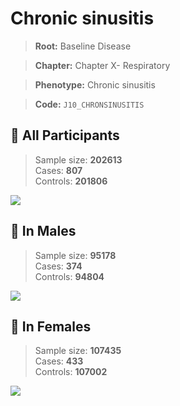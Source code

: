 # Chronic sinusitis

> **Root:** Baseline Disease  

> **Chapter:** Chapter X- Respiratory  

> **Phenotype:** Chronic sinusitis  

> **Code:** `J10_CHRONSINUSITIS`

## 🧪 All Participants  
> Sample size: **202613**  
> Cases: **807**  
> Controls: **201806**
<img src="/Disease/Figures/ALL/Baseline/J10_CHRONSINUSITIS.png"/>
<CsvTable src="/public/Disease/Data/ALL/Baseline/LG_J10_CHRONSINUSITIS.csv" label="🔍 View full results" />

## 👨 In Males  
> Sample size: **95178**  
> Cases: **374**  
> Controls: **94804**
<img src="/Disease/Figures/Male/Baseline/J10_CHRONSINUSITIS.png"/>
<CsvTable src="/public/Disease/Data/Male/Baseline/LG_J10_CHRONSINUSITIS.csv" label="🔍 View full results" />

## 👩 In Females  
> Sample size: **107435**  
> Cases: **433**  
> Controls: **107002**
<img src="/Disease/Figures/Female/Baseline/J10_CHRONSINUSITIS.png"/>
<CsvTable src="/public/Disease/Data/Female/Baseline/LG_J10_CHRONSINUSITIS.csv" label="🔍 View full results" />
